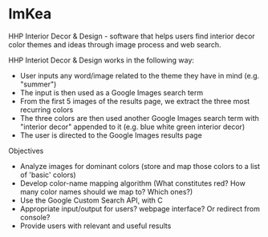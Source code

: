ImKea
=====

HHP Interior Decor & Design - software that helps users find interior decor color themes and ideas through
image process and web search.

HHP Interiot Decor & Design works in the following way:
  - User inputs any word/image related to the theme they have in mind (e.g. "summer")
  - The input is then used as a Google Images search term 
  - From the first 5 images of the results page, we extract the three most recurring colors
  - The three colors are then used another Google Images search term with "interior decor" appended to it (e.g. blue white green interior decor)
  - The user is directed to the Google Images results page 
  
Objectives 
  - Analyze images for dominant colors (store and map those colors to a list of 'basic' colors)
  - Develop color-name mapping algorithm (What constitutes red? How many color names should we map to? Which ones?)
  - Use the Google Custom Search API, with C
  - Appropriate input/output for users? webpage interface? Or redirect from console? 
  - Provide users with relevant and useful results
